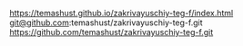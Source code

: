 https://temashust.github.io/zakrivayuschiy-teg-f/index.html
git@github.com:temashust/zakrivayuschiy-teg-f.git
https://github.com/temashust/zakrivayuschiy-teg-f.git